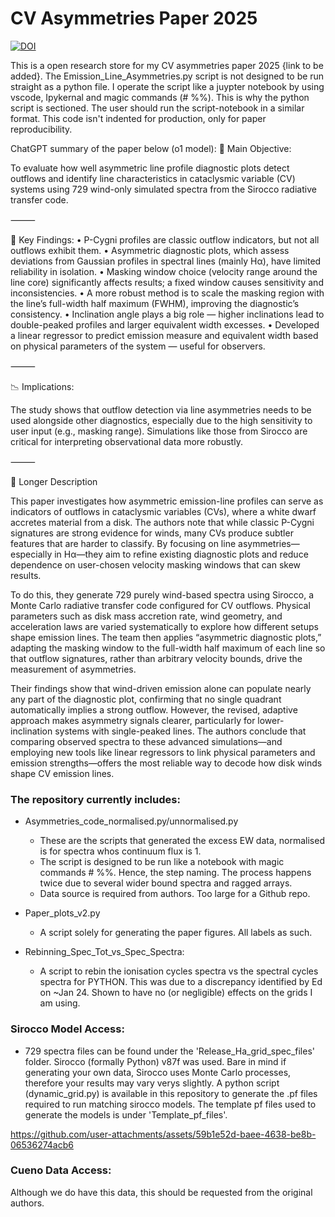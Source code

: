 # CV Asymmetries Paper 2025
[![DOI](https://zenodo.org/badge/767447082.svg)](https://doi.org/10.5281/zenodo.15257396)

This is a open research store for my CV asymmetries paper 2025 {link to be added}. 
The Emission_Line_Asymmetries.py script is not designed to be run straight as a python file. I operate the script like a juypter notebook by using vscode, Ipykernal and magic commands (# %%). This is why the python script is sectioned. The user should run the script-notebook in a similar format. This code isn't indented for production, only for paper reproducibility.  

ChatGPT summary of the paper below (o1 model):
🌌 Main Objective:

To evaluate how well asymmetric line profile diagnostic plots detect outflows and identify line characteristics in cataclysmic variable (CV) systems using 729 wind-only simulated spectra from the Sirocco radiative transfer code.

⸻

🔑 Key Findings:
	•	P-Cygni profiles are classic outflow indicators, but not all outflows exhibit them.
	•	Asymmetric diagnostic plots, which assess deviations from Gaussian profiles in spectral lines (mainly Hα), have limited reliability in isolation.
	•	Masking window choice (velocity range around the line core) significantly affects results; a fixed window causes sensitivity and inconsistencies.
	•	A more robust method is to scale the masking region with the line’s full-width half maximum (FWHM), improving the diagnostic’s consistency.
	•	Inclination angle plays a big role — higher inclinations lead to double-peaked profiles and larger equivalent width excesses.
	•	Developed a linear regressor to predict emission measure and equivalent width based on physical parameters of the system — useful for observers.

⸻

📉 Implications:

The study shows that outflow detection via line asymmetries needs to be used alongside other diagnostics, especially due to the high sensitivity to user input (e.g., masking range). Simulations like those from Sirocco are critical for interpreting observational data more robustly.

⸻

📝 Longer Description

This paper investigates how asymmetric emission-line profiles can serve as indicators of outflows in cataclysmic variables (CVs), where a white dwarf accretes material from a disk. The authors note that while classic P-Cygni signatures are strong evidence for winds, many CVs produce subtler features that are harder to classify. By focusing on line asymmetries—especially in Hα—they aim to refine existing diagnostic plots and reduce dependence on user-chosen velocity masking windows that can skew results.

To do this, they generate 729 purely wind-based spectra using Sirocco, a Monte Carlo radiative transfer code configured for CV outflows. Physical parameters such as disk mass accretion rate, wind geometry, and acceleration laws are varied systematically to explore how different setups shape emission lines. The team then applies “asymmetric diagnostic plots,” adapting the masking window to the full-width half maximum of each line so that outflow signatures, rather than arbitrary velocity bounds, drive the measurement of asymmetries.

Their findings show that wind-driven emission alone can populate nearly any part of the diagnostic plot, confirming that no single quadrant automatically implies a strong outflow. However, the revised, adaptive approach makes asymmetry signals clearer, particularly for lower-inclination systems with single-peaked lines. The authors conclude that comparing observed spectra to these advanced simulations—and employing new tools like linear regressors to link physical parameters and emission strengths—offers the most reliable way to decode how disk winds shape CV emission lines.

### The repository currently includes:
- Asymmetries_code_normalised.py/unnormalised.py
  - These are the scripts that generated the excess EW data, normalised is for spectra whos continuum flux is 1. 
  - The script is designed to be run like a notebook with magic commands # %%. Hence, the step naming. The process happens twice due to several wider bound spectra and ragged arrays.
  - Data source is required from authors. Too large for a Github repo. 
  
- Paper_plots_v2.py
  - A script solely for generating the paper figures. All labels as such. 

- Rebinning_Spec_Tot_vs_Spec_Spectra:
    - A script to rebin the ionisation cycles spectra vs the spectral cycles spectra for PYTHON. This was due to a discrepancy
        identified by Ed on ~Jan 24. Shown to have no (or negligible) effects on the grids I am using.

### Sirocco Model Access:
- 729 spectra files can be found under the 'Release_Ha_grid_spec_files' folder. Sirocco (formally Python) v87f was used. Bare in mind if generating your own data, Sirocco uses Monte Carlo processes, therefore your results may vary verys slightly. A python script (dynamic_grid.py) is available in this repository to generate the .pf files required to run matching sirocco models. The template pf files used to generate the models is under 'Template_pf_files'.


https://github.com/user-attachments/assets/59b1e52d-baee-4638-be8b-06536274acb6


### Cueno Data Access: 
Although we do have this data, this should be requested from the original authors. 
